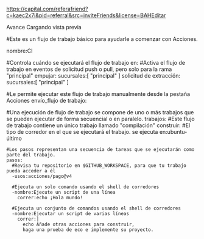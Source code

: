 https://capital.com/referafriend?c=kaec2x7i&pid=referral&src=inviteFriends&license=BAHEditar

Avance
Cargando vista previa 

#Este es un flujo de trabajo básico para ayudarle a comenzar con Acciones.

nombre:CI

#Controla cuándo se ejecutará el flujo de trabajo
en:
  #Activa el flujo de trabajo en eventos de solicitud push o pull, pero solo para la rama "principal"
  empujar:
    sucursales:[ "principal" ]
  solicitud de extracción:
    sucursales:[ "principal" ]

  #Le permite ejecutar este flujo de trabajo manualmente desde la pestaña Acciones
  envío_flujo de trabajo:

#Una ejecución de flujo de trabajo se compone de uno o más trabajos que se pueden ejecutar de forma secuencial o en paralelo.
trabajos:
  #Este flujo de trabajo contiene un único trabajo llamado "compilación"
  construir:
    #El tipo de corredor en el que se ejecutará el trabajo.
    se ejecuta en:ubuntu-último

    #Los pasos representan una secuencia de tareas que se ejecutarán como parte del trabajo.
    pasos:
      #Revisa tu repositorio en $GITHUB_WORKSPACE, para que tu trabajo pueda acceder a él
      -usos:acciones/pago@v4

      #Ejecuta un solo comando usando el shell de corredores
      -nombre:Ejecute un script de una línea
        correr:echo ¡Hola mundo!

      #Ejecuta un conjunto de comandos usando el shell de corredores
      -nombre:Ejecutar un script de varias líneas
        correr:|
          echo Añade otras acciones para construir,
          haga una prueba de eco e implemente su proyecto.
